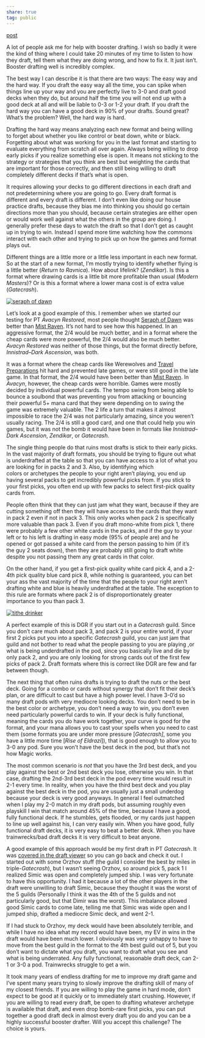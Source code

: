 ```yaml
---  
share: true  
tag: public  
---  
```

[post](https://strategy.channelfireball.com/all-strategy/mtg/channelmagic-articles/stark-reality-drafting-the-hard-way/)  
  
A lot of people ask me for help with booster drafting. I wish so badly it were the kind of thing where I could take 20 minutes of my time to listen to how they draft, tell them what they are doing wrong, and how to fix it. It just isn’t. Booster drafting well is incredibly complex.  
  
The best way I can describe it is that there are two ways: The easy way and the hard way. If you draft the easy way all the time, you can spike when things line up your way and you are perfectly live to 3-0 and draft good decks when they do, but around half the time you will not end up with a good deck at all and will be liable to 0-3 or 1-2 your draft. If you draft the hard way you can have a good deck in 90% of your drafts. Sound great? What’s the problem? Well, the hard way is hard.  
  
Drafting the hard way means analyzing each new format and being willing to forget about whether you like control or beat down, white or black. Forgetting about what was working for you in the last format and starting to evaluate everything from scratch all over again. Always being willing to drop early picks if you realize something else is open. It means not sticking to the strategy or strategies that you think are best but weighting the cards that are important for those correctly, and then still being willing to draft completely different decks if that’s what is open.  
  
It requires allowing your decks to go different directions in each draft and not predetermining where you are going to go. Every draft format is different and every draft is different. I don’t even like doing our house practice drafts, because they bias me into thinking you should go certain directions more than you should, because certain strategies are either open or would work well against what the others in the group are doing. I generally prefer these days to watch the draft so that I don’t get as caught up in trying to win. Instead I spend more time watching how the commons interact with each other and trying to pick up on how the games and format plays out.  
  
Different things are a little more or a little less important in each new format. So at the start of a new format, I’m mostly trying to identify whether flying is a little better (_Return to Ravnica_). How about lifelink? (_Zendikar_). Is this a format where drawing cards is a little bit more profitable than usual (_Modern Masters_)? Or is this a format where a lower mana cost is of extra value (_Gatecrash_).  
  
[![](https://i1.wp.com/www.channelfireball.com/wp-content/uploads/2013/07/seraph-of-dawn-e1374198771875.jpg?resize=174%2C243 "seraph of dawn")](https://i1.wp.com/www.channelfireball.com/wp-content/uploads/2013/07/seraph-of-dawn.jpg)  
  
Let’s look at a good example of this. I remember when we started our testing for PT _Avacyn Restored_, most people thought [Seraph of Dawn](http://store.channelfireball.com/catalog/lookup?catalog_id=857293) was better than [Mist Raven](http://store.channelfireball.com/catalog/lookup?catalog_id=5507203). It’s not hard to see how this happened. In an aggressive format, the 2/4 would be much better, and in a format where the cheap cards were more powerful, the 2/4 would also be much better. _Avacyn Restored_ was neither of those things, but the format directly before, _Innistrad_–_Dark Ascension_, was both.  
  
It was a format where the cheap cards like Werewolves and [Travel Preparations](http://store.channelfireball.com/catalog/lookup?catalog_id=685332) hit hard and prevented late games, or were still good in the late game. In that format, the 2/4 would have been better than [Mist Raven](http://store.channelfireball.com/catalog/lookup?catalog_id=5507203). In _Avacyn_, however, the cheap cards were horrible. Games were mostly decided by individual powerful cards. The tempo swing from being able to bounce a soulbond that was preventing you from attacking or bouncing their powerful 5+ mana card that they were depending on to swing the game was extremely valuable. The 2 life a turn that makes it almost impossible to race the 2/4 was not particularly amazing, since you weren’t usually racing. The 2/4 is still a good card, and one that could help you win games, but it was not the bomb it would have been in formats like _Innistrad_–_Dark Ascension_, _Zendikar_, or _Gatecrash_.  
  
The single thing people do that ruins most drafts is stick to their early picks. In the vast majority of draft formats, you should be trying to figure out what is underdrafted at the table so that you can have access to a lot of what you are looking for in packs 2 and 3. Also, by identifying which colors or archetypes the people to your right aren’t playing, you end up having several packs to get incredibly powerful picks from. If you stick to your first picks, you often end up with few packs to select first-pick quality cards from.  
  
People often think that they can just jam what they want, because if they are cutting something off then they will have access to the cards that they want in pack 2 even if not in pack 3. This only works when pack 2 is specifically more valuable than pack 3. Even if you draft mono-white from pick 1, there were probably a few other white cards in the packs, and if the guy to your left or to his left is drafting in easy mode (95% of people are) and he opened or got passed a white card from the person passing to him (if it’s the guy 2 seats down), then they are probably still going to draft white despite you not passing them any great cards in that color.  
  
On the other hand, if you get a first-pick quality white card pick 4, and a 2-4th pick quality blue card pick 8, while nothing is guaranteed, you can bet your ass the vast majority of the time that the people to your right aren’t drafting white and blue is heavily underdrafted at the table. The exception to this rule are formats where pack 2 is of disproportionately greater importance to you than pack 3.  
  
[![](https://i1.wp.com/www.channelfireball.com/wp-content/uploads/2013/07/tithe-drinker-e1374199719445.jpg?resize=175%2C243 "tithe drinker")](https://i1.wp.com/www.channelfireball.com/wp-content/uploads/2013/07/tithe-drinker.jpg)  
  
A perfect example of this is DGR if you start out in a _Gatecrash_ guild. Since you don’t care much about pack 3, and pack 2 is your entire world, if your first 2 picks put you into a specific _Gatecrash_ guild, you can just jam that guild and not bother to read what the people passing to you are playing ,or what is being underdrafted in the pod, since you basically live and die by only pack 2, and you are only looking for strong cards out of the first few picks of pack 2. Draft formats where this is correct like DGR are few and far between though.  
  
The next thing that often ruins drafts is trying to draft the nuts or the best deck. Going for a combo or cards without synergy that don’t fit their deck’s plan, or are difficult to cast but have a high power level. I have 3-0’d so many draft pods with very mediocre looking decks. You don’t need to be in the best color or archetype, you don’t need a way to win, you don’t even need particularly powerful cards to win. If your deck is fully functional, meaning the cards you do have work together, your curve is good for the format, and your mana allows you to cast your spells when you need to cast them (some formats you are under more pressure \[_Gatecrash\]_, some you have a little more time \[_Rise of Eldrazi_\]), that is good enough to allow you to 3-0 any pod. Sure you won’t have the best deck in the pod, but that’s not how Magic works.  
  
The most common scenario is _not_ that you have the 3rd best deck, and you play against the best or 2nd best deck you lose, otherwise you win. In that case, drafting the 2nd-3rd best deck in the pod every time would result in 2-1 every time. In reality, when you have the third best deck and you play against the best deck in the pod, you are usually just a small underdog because your deck is very good anyways. In general I feel outmatched when I play my 2-0 match in my draft pods, but assuming roughly even playskill I win that match around 45% of the time, because I have a good, fully functional deck. If he stumbles, gets flooded, or my cards just happen to line up well against his, I can very easily win. When you have good, fully functional draft decks, it is very easy to beat a better deck. When you have trainwrecks/bad draft decks it is very difficult to beat anyone.  
  
A good example of this approach would be my first draft in PT _Gatecrash_. It was [covered in the draft viewer](http://gatherer.wizards.com/magic/draftools/draftviewer.asp?draftid=2_15_2013_1&player=3&pack=1&pick=1&showpick=false&alwaysshowpick=false) so you can go back and check it out. I started out with some Orzhov stuff (the guild I consider the best by miles in triple-_Gatecrash_), but I wasn’t seeing Orzhov, so around pick 5, pack 1 I realized Simic was open and completely jumped ship. I was very fortunate to have this opportunity. I had it because a lot of the other players in the draft were unwilling to draft Simic, because they thought it was the worst of the 5 guilds (Personally I think it was the 4th of the 5 guilds and not particularly good, but that Dimir was the worst). This imbalance allowed good Simic cards to come late, telling me that Simic was wide open and I jumped ship, drafted a mediocre Simic deck, and went 2-1.  
  
If I had stuck to Orzhov, my deck would have been absolutely terrible, and while I have no idea what my record would have been, my EV in wins in the draft would have been much lower. I obviously was very unhappy to have to move from the best guild in the format to the 4th best guild out of 5, but you don’t want to dictate what you draft, you want to draft what you see and what is being underrated. Any fully functional, reasonable draft deck, can 2-1 or 3-0 a pod. Trainwrecks struggle to get a win.  
  
It took many years of endless drafting for me to improve my draft game and I’ve spent many years trying to slowly improve the drafting skill of many of my closest friends. If you are willing to play the game in hard mode, don’t expect to be good at it quickly or to immediately start crushing. However, if you are willing to read every draft, be open to drafting whatever archetype is available that draft, and even drop bomb-rare first picks, you can put together a good draft deck in almost every draft you do and you can be a highly successful booster drafter. Will you accept this challenge? The choice is yours.
